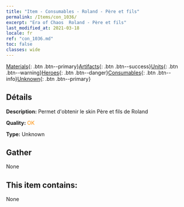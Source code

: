 ```yaml
---
title: "Item - Consumables - Roland - Père et fils"
permalink: /Items/con_1036/
excerpt: "Era of Chaos  Roland - Père et fils"
last_modified_at: 2021-03-18
locale: fr
ref: "con_1036.md"
toc: false
classes: wide
---
```

 [Materials](/fr/Items/){: .btn .btn--primary}[Artifacts](/fr/Items/Artifacts/){: .btn .btn--success}[Units](/fr/Items/Units/){: .btn .btn--warning}[Heroes](/fr/Items/Heroes/){: .btn .btn--danger}[Consumables](/fr/Items/Consumables/){: .btn .btn--info}[Unknown](/fr/Items/Unknown/){: .btn .btn--primary}

## Détails
 **Description:** Permet d'obtenir le skin Père et fils de Roland

 **Quality:** <span style="color: #FF8C00">OK</span>

 **Type:** Unknown

## Gather

  None

## This item contains:

  None

